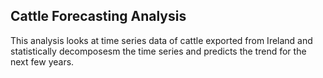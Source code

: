 ## Cattle Forecasting Analysis
This analysis looks at time series data of cattle exported from Ireland and statistically decomposesm the time series and predicts the trend for the next few years.
